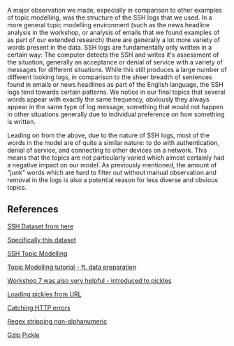 A major observation we made, especially in comparison to other examples of topic modelling, was the structure of the SSH logs that we used. In a more general topic modelling environment (such as the news headline analysis in the workshop, or analysis of emails that we found examples of as part of our extended research) there are generally a lot more variety of words present in the data. SSH logs are fundamentally only written in a certain way: The computer detects the SSH and writes it's assessment of the situation, generally an acceptance or denial of service with a variety of messages for different situations. While this still produces a large number of different looking logs, in comparison to the sheer breadth of sentences found in emails or news headlines as part of the English language, the SSH logs tend towards certain patterns. We notice in our final topics that several words appear with exactly the same frequency, obviously they always appear in the same type of log message, something that would not happen in other situations generally due to individual preference on how something is written.

Leading on from the above, due to the nature of SSH logs, most of the words in the model are of quite a similar nature: to do with authentication, denial of service, and connecting to other devices on a network. This means that the topics are not particularly varied which almost certainly had a negative impact on our model. As previously mentioned, the amount of "junk" words which are hard to filter out without manual observation and removal in the logs is also a potential reason for less diverse and obvious topics.

## References

[SSH Dataset from here](https://www.simpleweb.org/wiki/index.php/SSH_datasets)

[Specifically this dataset](http://traces.simpleweb.org/ssh_datasets/dataset2_log_files.tgz)

[SSH Topic Modelling](https://ieeexplore.ieee.org/stamp/stamp.jsp?tp=&arnumber=7117015)

[Topic Modelling tutorial - ft. data preparation](https://www.machinelearningplus.com/nlp/topic-modeling-gensim-python/)

[Workshop 7 was also very helpful - introduced to pickles](https://dsbristol.github.io/dst/coursebook/07.html)

[Loading pickles from URL](https://stackoverflow.com/questions/53107052/can-we-load-pkl-files-from-an-external-url)

[Catching HTTP errors](https://stackoverflow.com/questions/3193060/catch-specific-http-error-in-python)

[Regex stripping non-alphanumeric](https://stackoverflow.com/questions/1276764/stripping-everything-but-alphanumeric-chars-from-a-string-in-python)

[Gzip Pickle](https://wiki.python.org/moin/How%20to%20I%20use%20gzip%20module%20with%20pickle%3F)
